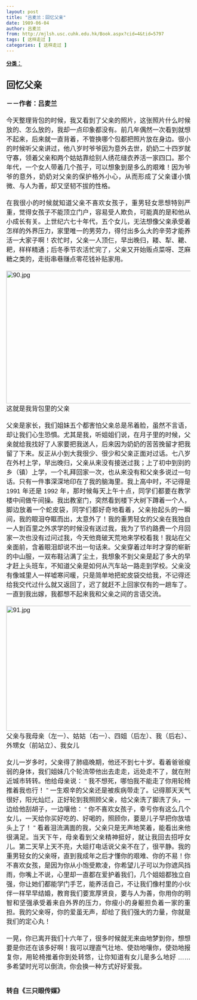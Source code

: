 ```yaml
---
layout: post
title: "吕麦兰：回忆父亲"
date: 1989-06-04
author: 吕麦兰
from: http://mjlsh.usc.cuhk.edu.hk/Book.aspx?cid=4&tid=5797
tags: [ 这样走过 ]
categories: [ 这样走过 ]
---
```


<div style="margin: 15px 10px 10px 0px;">
 <div>
  <span id="ctl00_ContentPlaceHolder1_chapter1_SubjectLabel" style="font-weight:bold;text-decoration:underline;">
   分类：
  </span>
 </div>
 <div>
  <b>
   <font size="5">
    <br/>
   </font>
  </b>
 </div>
 <div>
  <p class="p2" style='margin: 0px; text-align: justify; font-variant-numeric: normal; font-variant-east-asian: normal; font-stretch: normal; line-height: normal; font-family: "PingFang SC";'>
   <b style="">
    <font size="5">
     回忆父亲
    </font>
   </b>
  </p>
  <p class="p1" style="margin: 0px; text-align: justify; font-variant-numeric: normal; font-variant-east-asian: normal; font-stretch: normal; font-size: 17px; line-height: normal; font-family: Helvetica; min-height: 20px;">
   <b>
    <br/>
   </b>
  </p>
  <p class="p2" style='margin: 0px; text-align: justify; font-variant-numeric: normal; font-variant-east-asian: normal; font-stretch: normal; font-size: 17px; line-height: normal; font-family: "PingFang SC";'>
   <b>
    －－作者：吕麦兰
   </b>
  </p>
  <p class="p1" style="margin: 0px; text-align: justify; font-variant-numeric: normal; font-variant-east-asian: normal; font-stretch: normal; font-size: 17px; line-height: normal; font-family: Helvetica; min-height: 20px;">
   <br/>
  </p>
  <p class="p2" style='margin: 0px; text-align: justify; font-variant-numeric: normal; font-variant-east-asian: normal; font-stretch: normal; font-size: 17px; line-height: normal; font-family: "PingFang SC";'>
   今天整理背包的时候，我又看到了父亲的照片，这张照片什么时候放的、怎么放的，我却一点印象都没有。前几年偶然一次看到就想不起来，后来就一直背着，不管换哪个包都把照片放在身边。很小的时候听父亲讲过，他八岁时爷爷因为意外去世，奶奶二十四岁就守寡，领着父亲和两个姑姑靠给别人绣花缝衣养活一家四口。那个年代，一个女人带着几个孩子，可以想象到是多么的艰难！因为爷爷的意外，奶奶对父亲的保护格外小心，从而形成了父亲谨小慎微、与人为善，却又坚韧不拔的性格。
  </p>
  <p class="p1" style="margin: 0px; text-align: justify; font-variant-numeric: normal; font-variant-east-asian: normal; font-stretch: normal; font-size: 17px; line-height: normal; font-family: Helvetica; min-height: 20px;">
   <br/>
  </p>
  <p class="p2" style='margin: 0px; text-align: justify; font-variant-numeric: normal; font-variant-east-asian: normal; font-stretch: normal; font-size: 17px; line-height: normal; font-family: "PingFang SC";'>
   在我很小的时候就知道父亲不喜欢女孩子，重男轻女思想特别严重，觉得女孩子不能顶立门户，容易受人欺负，可能真的是和他从小成长有关。上世纪六七十年代，五个女儿，无法想像父亲承受着怎样的外界压力，家里唯一的男劳力，得付出多么大的辛劳才能养活一大家子啊！农忙时，父亲一人顶仨，早出晚归，耧、犁、耱、耙，样样精通；后冬季节农活忙完了，父亲又开始贩点菜呀、芝麻糖之类的，走街串巷赚点零花钱补贴家用。
  </p>
  <p class="p1" style="margin: 0px; text-align: justify; font-variant-numeric: normal; font-variant-east-asian: normal; font-stretch: normal; font-size: 17px; line-height: normal; font-family: Helvetica; min-height: 20px;">
   <br/>
  </p>
  <p class="p3" style="margin: 0px; text-align: justify; font-variant-numeric: normal; font-variant-east-asian: normal; font-stretch: normal; font-size: 17px; line-height: normal; font-family: Helvetica;">
   <img alt="90.jpg" border="0" height="354" src="/medias/contents/5797/90.jpg" width="550"/>
  </p>
  <p class="p2" style='margin: 0px; text-align: justify; font-variant-numeric: normal; font-variant-east-asian: normal; font-stretch: normal; font-size: 17px; line-height: normal; font-family: "PingFang SC";'>
   这就是我背包里的父亲
  </p>
  <p class="p1" style="margin: 0px; text-align: justify; font-variant-numeric: normal; font-variant-east-asian: normal; font-stretch: normal; font-size: 17px; line-height: normal; font-family: Helvetica; min-height: 20px;">
   <br/>
  </p>
  <p class="p2" style='margin: 0px; text-align: justify; font-variant-numeric: normal; font-variant-east-asian: normal; font-stretch: normal; font-size: 17px; line-height: normal; font-family: "PingFang SC";'>
   父亲是家长，我们姐妹五个都害怕父亲总是吊着脸，虽然不言语，却让我们心生恐惧。尤其是我，听姐姐们说，在月子里的时候，父亲就给我找好了人家要把我送人，后来因为奶奶的苦苦挽留才把我留了下来。反正从小到大我很少、很少和父亲正面对过话。七八岁在外村上学，早出晚归，父亲从来没有接送过我；上了初中到别的乡（镇）上学，一个礼拜回家一次，也从来没有和父亲多说过一句话。只有一件事深深地印在了我的脑海里。我上高中时，不记得是
   <span class="s1" style="font-variant-numeric: normal; font-variant-east-asian: normal; font-stretch: normal; line-height: normal; font-family: Helvetica;">
    1991
   </span>
   年还是
   <span class="s1" style="font-variant-numeric: normal; font-variant-east-asian: normal; font-stretch: normal; line-height: normal; font-family: Helvetica;">
    1992
   </span>
   年，那时候每天上午十点，同学们都要在教学楼中间做午间操。我出教室门，突然看到楼下大树下蹲着一个人，脚边放着一个蛇皮袋，同学们都好奇地看着，父亲抬起头的一瞬间，我的眼泪夺眶而出，太意外了！我的重男轻女的父亲在我独自一人到百里之外求学的时候没有送过我，我为了节约路费一个月回家一次也没有过问过我，今天他竟破天荒地来学校看我！我站在父亲面前，含着眼泪却说不出一句话来。父亲穿着过年时才穿的崭新的中山服，一双布鞋沾满了尘土，我想象不到父亲是起了多大的早才赶上头班车，不知道父亲是如何从汽车站一路走到学校。父亲没有像城里人一样嘘寒问暖，只是简单地把蛇皮袋交给我，不记得还给我交代过什么就又返回了，迟了就赶不上回家仅有的一趟车了。一直到我出嫁，我都想不起来我和父亲之间的言语交流。
  </p>
  <p class="p1" style="margin: 0px; text-align: justify; font-variant-numeric: normal; font-variant-east-asian: normal; font-stretch: normal; font-size: 17px; line-height: normal; font-family: Helvetica; min-height: 20px;">
   <br/>
  </p>
  <p class="p3" style="margin: 0px; text-align: justify; font-variant-numeric: normal; font-variant-east-asian: normal; font-stretch: normal; font-size: 17px; line-height: normal; font-family: Helvetica;">
   <img alt="91.jpg" border="0" height="334" src="/medias/contents/5797/91.jpg" width="550"/>
  </p>
  <p class="p2" style='margin: 0px; text-align: justify; font-variant-numeric: normal; font-variant-east-asian: normal; font-stretch: normal; font-size: 17px; line-height: normal; font-family: "PingFang SC";'>
   父亲与我母亲（左一）、姑姑（右一）、四姐（后左）、我（后右）、外甥女（前站立）、我女儿
  </p>
  <p class="p1" style="margin: 0px; text-align: justify; font-variant-numeric: normal; font-variant-east-asian: normal; font-stretch: normal; font-size: 17px; line-height: normal; font-family: Helvetica; min-height: 20px;">
   <br/>
  </p>
  <p class="p2" style='margin: 0px; text-align: justify; font-variant-numeric: normal; font-variant-east-asian: normal; font-stretch: normal; font-size: 17px; line-height: normal; font-family: "PingFang SC";'>
   女儿一岁多时，父亲得了肺癌晚期，他还不到七十岁。看着爸爸瘦弱的身体，我们姐妹几个轮流带他出去走走，远处走不了，就在附近城市转转。他给母亲说：
   <span class="s1" style="font-variant-numeric: normal; font-variant-east-asian: normal; font-stretch: normal; line-height: normal; font-family: Helvetica;">
    “
   </span>
   我不想死，哪怕我不能走了你用轮椅推着我也行！
   <span class="s1" style="font-variant-numeric: normal; font-variant-east-asian: normal; font-stretch: normal; line-height: normal; font-family: Helvetica;">
    ”
   </span>
   一生艰辛的父亲还是被疾病带走了。记得那天天气很好，阳光灿烂，正好轮到我照顾父亲，给父亲洗了脚洗了头，一边给他刮胡子，一边嚷他：
   <span class="s1" style="font-variant-numeric: normal; font-variant-east-asian: normal; font-stretch: normal; line-height: normal; font-family: Helvetica;">
    “
   </span>
   你不喜欢女孩子，幸亏你有这么几个女儿，一天给你买好吃的、好喝的，照顾你，要是儿子早把你放墙头上了！
   <span class="s1" style="font-variant-numeric: normal; font-variant-east-asian: normal; font-stretch: normal; line-height: normal; font-family: Helvetica;">
    ”
   </span>
   看着泪流满面的我，父亲只是无声地笑着，能看出来他很满足。当天下午，母亲看到父亲精神挺好，就让我回去招呼女儿。第二天早上天不亮，大姐打电话说父亲不在了，很平静。我的重男轻女的父亲呀，直到我成年之后才懂你的艰难、你的不易！你不喜欢女孩，是因为你从小饱受欺凌，你希望儿子可以为你遮风挡雨，你嘴上不说，心里却一直都在爱护着我们，几个姐姐都独立自强，你让她们都能学门手艺，能养活自己，不让我们像村里的小伙伴一样早早结婚，教育我们要宽厚贤良，要与人为善，你用你的明智和坚强承受着来自外界的压力，你瘦小的身躯担负着一家的重担。我的父亲呀，你的爱虽无声，却给了我们强大的力量，你就是我们的定心丸！
  </p>
  <p class="p1" style="margin: 0px; text-align: justify; font-variant-numeric: normal; font-variant-east-asian: normal; font-stretch: normal; font-size: 17px; line-height: normal; font-family: Helvetica; min-height: 20px;">
   <br/>
  </p>
  <p class="p2" style='margin: 0px; text-align: justify; font-variant-numeric: normal; font-variant-east-asian: normal; font-stretch: normal; font-size: 17px; line-height: normal; font-family: "PingFang SC";'>
   一晃，你已离开我们十六年了，很多时候就无来由地梦到你，想想要是你还在该多好啊！我可以理直气壮地、使劲地嚷你，使劲地报复你，用轮椅推着你到处转悠，让你知道有女儿是多么地好
   <span class="s1" style="font-variant-numeric: normal; font-variant-east-asian: normal; font-stretch: normal; line-height: normal; font-family: Helvetica;">
    ……
   </span>
   多希望时光可以倒流，你会换一种方式好好爱我。
  </p>
  <p class="p1" style="margin: 0px; text-align: justify; font-variant-numeric: normal; font-variant-east-asian: normal; font-stretch: normal; font-size: 17px; line-height: normal; font-family: Helvetica; min-height: 20px;">
   <br/>
  </p>
  <p class="p1" style="margin: 0px; text-align: justify; font-variant-numeric: normal; font-variant-east-asian: normal; font-stretch: normal; font-size: 17px; line-height: normal; font-family: Helvetica; min-height: 20px;">
   <b>
    <br/>
   </b>
  </p>
  <p class="p2" style='margin: 0px; text-align: justify; font-variant-numeric: normal; font-variant-east-asian: normal; font-stretch: normal; font-size: 17px; line-height: normal; font-family: "PingFang SC";'>
   <b>
    转自《三只眼传媒》
   </b>
  </p>
 </div>
</div>

